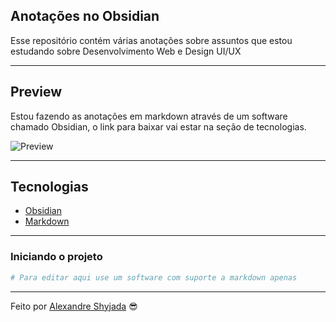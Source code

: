 ## Anotações no Obsidian

Esse repositório contém várias anotações sobre assuntos que estou estudando sobre Desenvolvimento Web e Design UI/UX

---

## Preview

Estou fazendo as anotações em markdown através de um software chamado Obsidian, o link para baixar vai estar na seção de tecnologias.


![Preview](../../assets/preview.png "Preview Obsidian")

---

## Tecnologias

- [Obsidian](https://obsidian.md/)
- [Markdown](https://www.markdownguide.org/basic-syntax/)

---

### **Iniciando o projeto**

```bash
# Para editar aqui use um software com suporte a markdown apenas
```

---

Feito por [Alexandre Shyjada](https://www.alexshyjada.com/) 😎